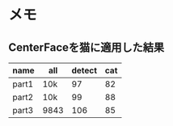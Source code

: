 # メモ

## CenterFaceを猫に適用した結果
  name  |  all  | detect | cat
--------|-------|--------|------
  part1 |  10k  |   97   |  82
  part2 |  10k  |   99   |  88
  part3 | 9843  |  106   |  85
